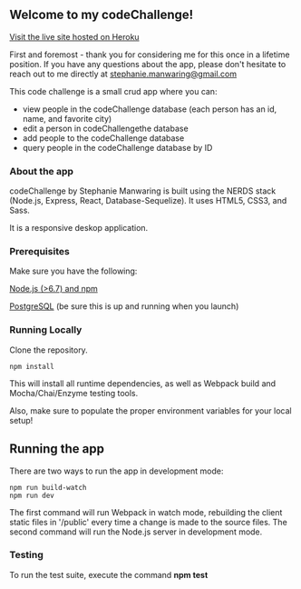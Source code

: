 ## Welcome to my codeChallenge!

[Visit the live site hosted on Heroku](https://silent-salutations.herokuapp.com/)

First and foremost - thank you for considering me for this once in a lifetime position.
If you have any questions about the app, please don't hesitate to reach out to me directly at stephanie.manwaring@gmail.com

This code challenge is a small crud app where you can:
* view people in the codeChallenge database (each person has an id, name, and favorite city)
* edit a person in codeChallengethe database 
* add people to the codeChallenge database
* query people in the codeChallenge database by ID

### About the app

codeChallenge by Stephanie Manwaring is built using the NERDS stack (Node.js, Express, React, Database-Sequelize). It uses HTML5, CSS3, and Sass.

It is a responsive deskop application. 

### Prerequisites

Make sure you have the following:

[Node.js (>6.7) and npm](https://nodejs.org/en/)

[PostgreSQL](https://www.postgresql.org/) (be sure this is up and running when you launch)

### Running Locally

Clone the repository.

```
npm install

```
This will install all runtime dependencies, as well as Webpack build and Mocha/Chai/Enzyme testing tools.

Also, make sure to populate the proper environment variables for your local setup!


## Running the app

There are two ways to run the app in development mode:

```
npm run build-watch
npm run dev

```
The first command will run Webpack in watch mode, rebuilding the client static files in '/public' every time a change is made to the source files. The second command will run the Node.js server in development mode.


### Testing
To run the test suite, execute the command **npm test**










